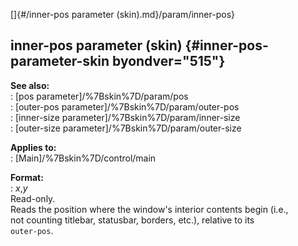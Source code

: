 []{#/inner-pos parameter (skin).md}/param/inner-pos}    
## inner-pos parameter (skin) {#inner-pos-parameter-skin byondver="515"}    
**See also:**    
:   [pos parameter]/%7Bskin%7D/param/pos    
:   [outer-pos parameter]/%7Bskin%7D/param/outer-pos    
:   [inner-size parameter]/%7Bskin%7D/param/inner-size    
:   [outer-size parameter]/%7Bskin%7D/param/outer-size    
<!-- -->    
**Applies to:**    
:   [Main]/%7Bskin%7D/control/main    
<!-- -->    
**Format:**    
:   *x*,*y*    
Read-only.    
Reads the position where the window\'s interior contents begin (i.e.,    
not counting titlebar, statusbar, borders, etc.), relative to its    
`outer-pos`.  